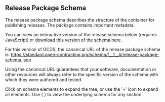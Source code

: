 ## Release Package Schema

The release package schema describes the structure of the container for publishing releases. The package contains important metadata.

You can view an interactive version of the release schema below (requires JavaScript) or [download this version of the schema here](../../../../release-package-schema.json).

For this version of OCDS, the canonical URL of the release package schema is: <https://standard.open-contracting.org/schema/1__1__4/release-package-schema.json>

Using the canonical URL guarantees that your software, documentation or other resources will always refer to the specific version of the schema with which they were authored and tested.

Click on schema elements to expand the tree, or use the '+' icon to expand all elements. Use { } to view the underlying schema for any section.

<script src="../../_static/docson/widget.js" data-schema="../../release-package-schema.json"></script>
